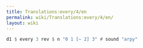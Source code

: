 ```yaml
---
title: Translations:every/4/en
permalink: wiki/Translations:every/4/en/
layout: wiki
---
```


``` haskell
d1 $ every 3 rev $ n "0 1 [~ 2] 3" # sound "arpy"
```
